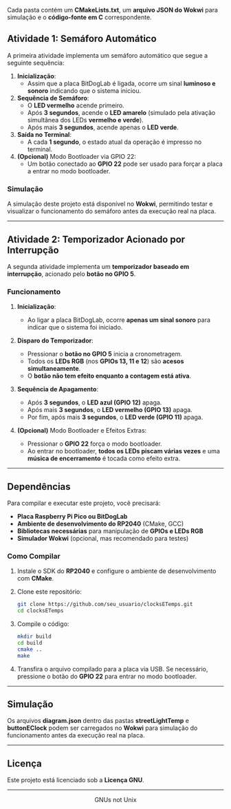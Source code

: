 
Cada pasta contém um **CMakeLists.txt**, um **arquivo JSON do Wokwi** para simulação e o **código-fonte em C** correspondente.  

## Atividade 1: Semáforo Automático  

A primeira atividade implementa um semáforo automático que segue a seguinte sequência:  

1. **Inicialização**:  
   - Assim que a placa BitDogLab é ligada, ocorre um sinal **luminoso e sonoro** indicando que o sistema iniciou.  
2. **Sequência de Semáforo**:  
   - O **LED vermelho** acende primeiro.  
   - Após **3 segundos**, acende o **LED amarelo** (simulado pela ativação simultânea dos LEDs **vermelho e verde**).  
   - Após mais **3 segundos**, acende apenas o **LED verde**.  
3. **Saída no Terminal**:  
   - A cada **1 segundo**, o estado atual da operação é impresso no terminal.  
4. **(Opcional)** Modo Bootloader via GPIO 22:  
   - Um botão conectado ao **GPIO 22** pode ser usado para forçar a placa a entrar no modo bootloader.  

### Simulação  
A simulação deste projeto está disponível no **Wokwi**, permitindo testar e visualizar o funcionamento do semáforo antes da execução real na placa.  

---

## Atividade 2: Temporizador Acionado por Interrupção  

A segunda atividade implementa um **temporizador baseado em interrupção**, acionado pelo **botão no GPIO 5**.  

### Funcionamento  

1. **Inicialização**:  
   - Ao ligar a placa BitDogLab, ocorre **apenas um sinal sonoro** para indicar que o sistema foi iniciado.  
2. **Disparo do Temporizador**:  
   - Pressionar o **botão no GPIO 5** inicia a cronometragem.  
   - Todos os **LEDs RGB** (nos **GPIOs 13, 11 e 12**) são **acesos simultaneamente**.  
   - O **botão não tem efeito enquanto a contagem está ativa**.  
3. **Sequência de Apagamento**:  
   - Após **3 segundos**, o **LED azul (GPIO 12)** apaga.  
   - Após mais **3 segundos**, o **LED vermelho (GPIO 13)** apaga.  
   - Por fim, após mais **3 segundos**, o **LED verde (GPIO 11)** apaga.  

4. **(Opcional)** Modo Bootloader e Efeitos Extras:  
   - Pressionar o **GPIO 22** força o modo bootloader.  
   - Ao entrar no bootloader, **todos os LEDs piscam várias vezes** e uma **música de encerramento** é tocada como efeito extra.  

---

## Dependências  

Para compilar e executar este projeto, você precisará:  

- **Placa Raspberry Pi Pico ou BitDogLab**  
- **Ambiente de desenvolvimento do RP2040** (CMake, GCC)  
- **Bibliotecas necessárias** para manipulação de **GPIOs e LEDs RGB**  
- **Simulador Wokwi** (opcional, mas recomendado para testes)  

### Como Compilar  

1. Instale o SDK do **RP2040** e configure o ambiente de desenvolvimento com **CMake**.  
2. Clone este repositório:  

    ```bash
    git clone https://github.com/seu_usuario/clocksETemps.git
    cd clocksETemps
    ```

3. Compile o código:  

    ```bash
    mkdir build
    cd build
    cmake ..
    make
    ```

4. Transfira o arquivo compilado para a placa via USB. Se necessário, pressione o botão do **GPIO 22** para entrar no modo bootloader.  

---

## Simulação  

Os arquivos **diagram.json** dentro das pastas **streetLightTemp** e **buttonEClock** podem ser carregados no **Wokwi** para simulação do funcionamento antes da execução real na placa.  

---

## Licença  

Este projeto está licenciado sob a **Licença GNU**.  

---

<div align="center">
    GNUs not Unix
</div>
